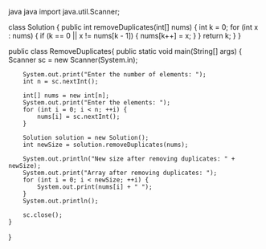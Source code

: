 java
java
import java.util.Scanner;

class Solution {
    public int removeDuplicates(int[] nums) {
        int k = 0;
        for (int x : nums) {
            if (k == 0 || x != nums[k - 1]) {
                nums[k++] = x;
            }
        }
        return k;
    }
}

public class RemoveDuplicates{
    public static void main(String[] args) {
        Scanner sc = new Scanner(System.in);

        System.out.print("Enter the number of elements: ");
        int n = sc.nextInt();
        
        int[] nums = new int[n];
        System.out.print("Enter the elements: ");
        for (int i = 0; i < n; ++i) {
            nums[i] = sc.nextInt();
        }

        Solution solution = new Solution();
        int newSize = solution.removeDuplicates(nums);

        System.out.println("New size after removing duplicates: " + newSize);
        System.out.print("Array after removing duplicates: ");
        for (int i = 0; i < newSize; ++i) {
            System.out.print(nums[i] + " ");
        }
        System.out.println();

        sc.close();
    }
}


